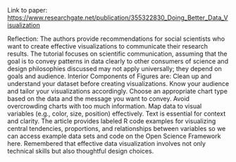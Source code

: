 Link to paper: https://www.researchgate.net/publication/355322830_Doing_Better_Data_Visualization 

Reflection: The authors provide recommendations for social scientists who want to create effective visualizations to communicate their research results. The tutorial focuses on scientific communication, assuming that the goal is to convey patterns in data clearly to other consumers of science and design philosophies discussed may not apply universally; they depend on goals and audience. Interior Components of Figures are: Clean up and understand your dataset before creating visualizations. Know your audience and tailor your visualizations accordingly. Choose an appropriate chart type based on the data and the message you want to convey. Avoid overcrowding charts with too much information. Map data to visual variables (e.g., color, size, position) effectively. Text is essential for context and clarity. The article provides labeled R code examples for visualizing central tendencies, proportions, and relationships between variables so we can access example data sets and code on the Open Science Framework here. Remembered that effective data visualization involves not only technical skills but also thoughtful design choices.
